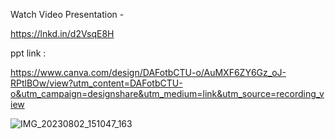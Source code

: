 Watch Video Presentation -

https://lnkd.in/d2VsqE8H


ppt link : 

https://www.canva.com/design/DAFotbCTU-o/AuMXF6ZY6Gz_oJ-RPtlBOw/view?utm_content=DAFotbCTU-o&utm_campaign=designshare&utm_medium=link&utm_source=recording_view


![IMG_20230802_151047_163](https://github.com/Pushkar2199/Projects/assets/98898488/e673a0ac-5178-4fa9-b70b-6ced603b87cd)
